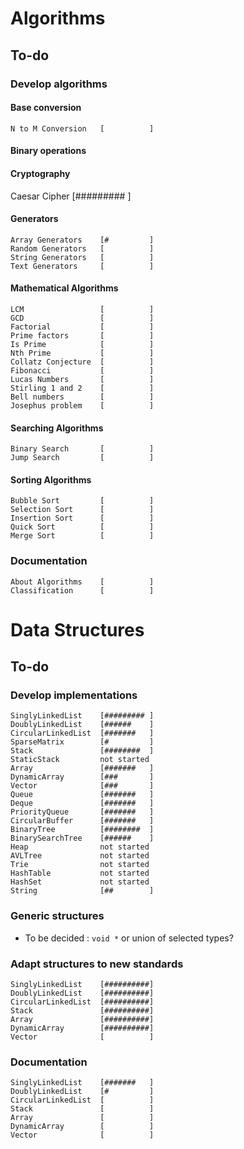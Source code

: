 # Algorithms

## To-do

### Develop algorithms

#### Base conversion

```
N to M Conversion   [          ]
```

#### Binary operations

#### Cryptography

Caesar Cipher       [######### ]

#### Generators

```
Array Generators    [#         ]
Random Generators   [          ]
String Generators   [          ]
Text Generators     [          ]
```

#### Mathematical Algorithms

```
LCM                 [          ]
GCD                 [          ]
Factorial           [          ]
Prime factors       [          ]
Is Prime            [          ]
Nth Prime           [          ]
Collatz Conjecture  [          ]
Fibonacci           [          ]
Lucas Numbers       [          ]
Stirling 1 and 2    [          ]
Bell numbers        [          ]
Josephus problem    [          ]
```

#### Searching Algorithms

```
Binary Search       [          ]
Jump Search         [          ]
```

#### Sorting Algorithms

```
Bubble Sort         [          ]
Selection Sort      [          ]
Insertion Sort      [          ]
Quick Sort          [          ]
Merge Sort          [          ]
```

### Documentation

```
About Algorithms    [          ]
Classification      [          ]
```


# Data Structures

## To-do

### Develop implementations

```
SinglyLinkedList    [######### ]
DoublyLinkedList    [######    ]
CircularLinkedList  [#######   ]
SparseMatrix        [#         ]
Stack               [########  ]
StaticStack         not started
Array               [#######   ]
DynamicArray        [###       ]
Vector              [###       ]
Queue               [#######   ]
Deque               [#######   ]
PriorityQueue       [#######   ]
CircularBuffer      [#######   ]
BinaryTree          [########  ]
BinarySearchTree    [######    ]
Heap                not started
AVLTree             not started
Trie                not started
HashTable           not started
HashSet             not started
String              [##        ]
```

### Generic structures

* To be decided : ```void *``` or union of selected types?

### Adapt structures to new standards

```
SinglyLinkedList    [##########]
DoublyLinkedList    [##########]
CircularLinkedList  [##########]
Stack               [##########]
Array               [##########]
DynamicArray        [##########]
Vector              [          ]
```

### Documentation

```
SinglyLinkedList    [#######   ]
DoublyLinkedList    [#         ]
CircularLinkedList  [          ]
Stack               [          ]
Array               [          ]
DynamicArray        [          ]
Vector              [          ]
```
